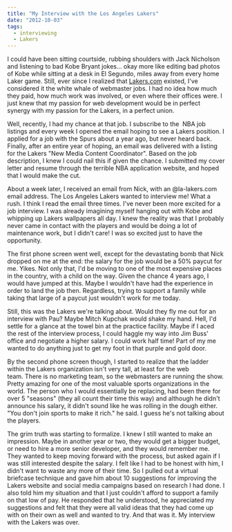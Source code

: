 ```yaml
---
title: "My Interview with the Los Angeles Lakers"
date: "2012-10-03"
tags:
  - interviewing
  - Lakers
---
```


I could have been sitting courtside, rubbing shoulders with Jack Nicholson and listening to bad Kobe Bryant jokes... okay more like editing bad photos of Kobe while sitting at a desk in El Segundo, miles away from every home Laker game. Still, ever since I realized that [Lakers.com](http://www.lakers.com) existed, I've considered it the white whale of webmaster jobs. I had no idea how much they paid, how much work was involved, or even where their offices were. I just knew that my passion for web development would be in perfect synergy with my passion for the Lakers, in a perfect union.

Well, recently, I had my chance at that job. I subscribe to the  NBA job listings and every week I opened the email hoping to see a Lakers position. I applied for a job with the Spurs about a year ago, but never heard back. Finally, after an entire year of hoping, an email was delivered with a listing for the Lakers "New Media Content Coordinator". Based on the job description, I knew I could nail this if given the chance. I submitted my cover letter and resume through the terrible NBA application website, and hoped that I would make the cut.

About a week later, I received an email from Nick, with an @la-lakers.com email address. The Los Angeles Lakers wanted to interview me! What a rush. I think I read the email three times. I've never been more excited for a job interview. I was already imagining myself hanging out with Kobe and whipping up Lakers wallpapers all day. I knew the reality was that I probably never came in contact with the players and would be doing a lot of maintenance work, but I didn't care! I was so excited just to have the opportunity.

The first phone screen went well, except for the devastating bomb that Nick dropped on me at the end: the salary for the job would be a 50% paycut for me. Yikes. Not only that, I'd be moving to one of the most expensive places in the country, with a child on the way. Given the chance 4 years ago, I would have jumped at this. Maybe I wouldn't have had the experience in order to land the job then. Regardless, trying to support a family while taking that large of a paycut just wouldn't work for me today.

Still, this was the Lakers we're talking about. Would they fly me out for an interview with Pau? Maybe Mitch Kupchak would shake my hand. Hell, I'd settle for a glance at the towel bin at the practice facility. Maybe if I aced the rest of the interview process, I could haggle my way into Jim Buss' office and negotiate a higher salary. I could work half time! Part of my me wanted to do anything just to get my foot in that purple and gold door.

By the second phone screen though, I started to realize that the ladder within the Lakers organization isn't very tall, at least for the web team. There is no marketing team, so the webmasters are running the show. Pretty amazing for one of the most valuable sports organizations in the world. The person who I would essentially be replacing, had been there for over 5 "seasons" (they all count their time this way) and although he didn't announce his salary, it didn't sound like he was rolling in the dough either. "You don't join sports to make it rich." he said. I guess he's not talking about the players.

The grim truth was starting to formalize. I knew I still wanted to make an impression. Maybe in another year or two, they would get a bigger budget, or need to hire a more senior developer, and they would remember me. They wanted to keep moving forward with the process, but asked again if I was still interested despite the salary. I felt like I had to be honest with him, I didn't want to waste any more of their time. So I pulled out a virtual briefcase technique and gave him about 10 suggestions for improving the Lakers website and social media campaigns based on research I had done. I also told him my situation and that I just couldn't afford to support a family on that low of pay. He responded that he understood, he appreciated my suggestions and felt that they were all valid ideas that they had come up with on their own as well and wanted to try. And that was it. My interview with the Lakers was over.
